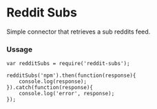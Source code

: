 # Reddit Subs

Simple connector that retrieves a sub reddits feed.


### Ussage

    var redditSubs = require('reddit-subs');

    redditSubs('npm').then(function(response){
        console.log(response);
    }).catch(function(response){
        console.log('error', response);
    });